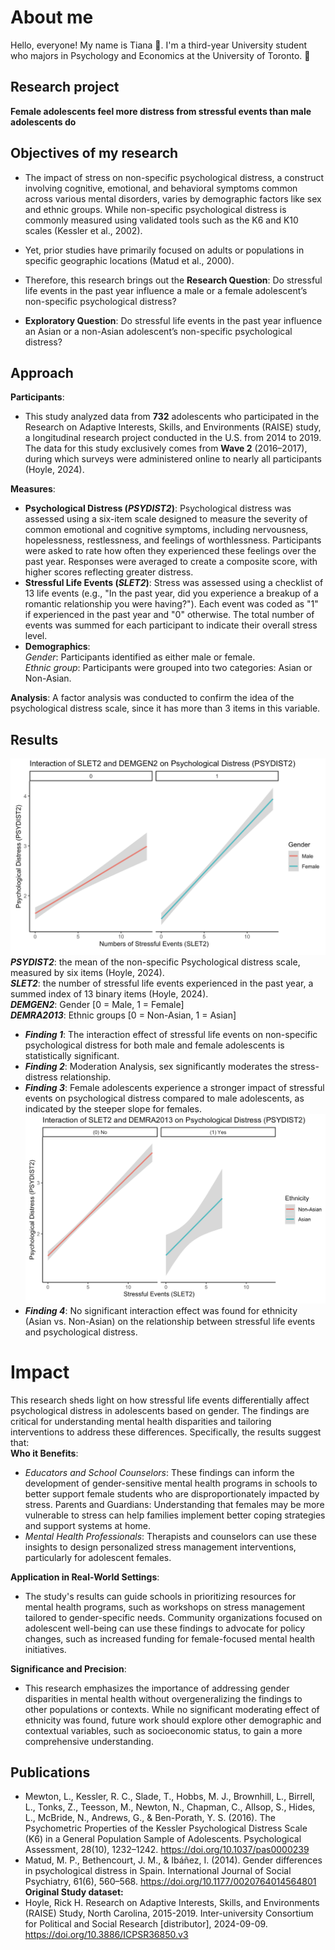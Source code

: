# About me 
Hello, everyone! My name is Tiana 🌷. I'm a third-year University student who majors in Psychology and Economics at the University of Toronto. 🦫

## Research project
**Female adolescents feel more distress from stressful events than male adolescents do**
## Objectives of my research  
- The impact of stress on non-specific psychological distress, a construct involving cognitive, emotional, and behavioral symptoms common across various mental disorders, varies by demographic factors like sex and ethnic groups. While non-specific psychological distress is commonly measured using validated tools such as the K6 and K10 scales (Kessler et al., 2002).
- Yet, prior studies have primarily focused on adults or populations in specific geographic locations (Matud et al., 2000).
  
- Therefore, this research brings out the **Research Question**: Do stressful life events in the past year influence a male or a female adolescent’s non-specific psychological distress?
- **Exploratory Question**: Do stressful life events in the past year influence an Asian or a non-Asian adolescent’s non-specific psychological distress?

## Approach    
**Participants**: 
- This study analyzed data from **732** adolescents who participated in the Research on Adaptive Interests, Skills, and Environments (RAISE) study, a longitudinal research project conducted in the U.S. from 2014 to 2019. The data for this study exclusively comes from **Wave 2** (2016–2017), during which surveys were administered online to nearly all participants (Hoyle, 2024).

**Measures**:  
- **Psychological Distress (_PSYDIST2_)**: Psychological distress was assessed using a six-item scale designed to measure the severity of common emotional and cognitive symptoms, including nervousness, hopelessness, restlessness, and feelings of worthlessness. Participants were asked to rate how often they experienced these feelings over the past year. Responses were averaged to create a composite score, with higher scores reflecting greater distress. 
- **Stressful Life Events (_SLET2_)**: Stress was assessed using a checklist of 13 life events (e.g., "In the past year, did you experience a breakup of a romantic relationship you were having?"). Each event was coded as "1" if experienced in the past year and "0" otherwise. The total number of events was summed for each participant to indicate their overall stress level.  
- **Demographics**:  
_Gender_: Participants identified as either male or female.  
_Ethnic group_: Participants were grouped into two categories: Asian or Non-Asian.

**Analysis**:
A factor analysis was conducted to confirm the idea of the psychological distress scale, since it has more than 3 items in this variable.  


## Results  
![gender](/assets/img/male:female.png)  
**_PSYDIST2_**: the mean of the non-specific Psychological distress scale, measured by six items (Hoyle, 2024).  
**_SLET2_**: the number of stressful life events experienced in the past year, a summed index of 13 binary items (Hoyle, 2024).  
**_DEMGEN2_**: Gender [0 = Male, 1 = Female]    
**_DEMRA2013_**: Ethnic groups [0 = Non-Asian, 1 = Asian]

- **_Finding 1_**: The interaction effect of stressful life events on non-specific psychological distress for both male and female adolescents is statistically significant.  
- **_Finding 2_**: Moderation Analysis, sex significantly moderates the stress-distress relationship.  
- **_Finding 3_**: Female adolescents experience a stronger impact of stressful events on psychological distress compared to male adolescents, as indicated by the steeper slope for females.  
![ethnicity](/assets/img/ethnicgroup.png)  
- **_Finding 4_**: No significant interaction effect was found for ethnicity (Asian vs. Non-Asian) on the relationship between stressful life events and psychological distress.

# Impact
This research sheds light on how stressful life events differentially affect psychological distress in adolescents based on gender. The findings are critical for understanding mental health disparities and tailoring interventions to address these differences. Specifically, the results suggest that:  
**Who it Benefits**:  
- _Educators and School Counselors_: These findings can inform the development of gender-sensitive mental health programs in schools to better support female students who are disproportionately impacted by stress.
Parents and Guardians: Understanding that females may be more vulnerable to stress can help families implement better coping strategies and support systems at home.  
- _Mental Health Professionals_: Therapists and counselors can use these insights to design personalized stress management interventions, particularly for adolescent females.  

**Application in Real-World Settings**:  
- The study's results can guide schools in prioritizing resources for mental health programs, such as workshops on stress management tailored to gender-specific needs.
Community organizations focused on adolescent well-being can use these findings to advocate for policy changes, such as increased funding for female-focused mental health initiatives.
 
**Significance and Precision**:  
- This research emphasizes the importance of addressing gender disparities in mental health without overgeneralizing the findings to other populations or contexts. While no significant moderating effect of ethnicity was found, future work should explore other demographic and contextual variables, such as socioeconomic status, to gain a more comprehensive understanding.



## Publications
- Mewton, L., Kessler, R. C., Slade, T., Hobbs, M. J., Brownhill, L., Birrell, L., Tonks, Z., Teesson, M., Newton, N., Chapman, C., Allsop, S., Hides, L., McBride, N., Andrews, G., & Ben-Porath, Y. S. (2016). The Psychometric Properties of the Kessler Psychological Distress Scale (K6) in a General Population Sample of Adolescents. Psychological Assessment, 28(10), 1232–1242. https://doi.org/10.1037/pas0000239  
- Matud, M. P., Bethencourt, J. M., & Ibáñez, I. (2014). Gender differences in psychological distress in Spain. International Journal of Social Psychiatry, 61(6), 560–568. https://doi.org/10.1177/0020764014564801  
**Original Study dataset:**  
- Hoyle, Rick H. Research on Adaptive Interests, Skills, and Environments (RAISE) Study, North Carolina, 2015-2019. Inter-university Consortium for Political and Social Research [distributor], 2024-09-09. https://doi.org/10.3886/ICPSR36850.v3  
